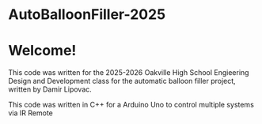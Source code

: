 # AutoBalloonFiller-2025

# Welcome!

This code was written for the 2025-2026 Oakville High School
Engieering Design and Development class for the automatic balloon filler project,
written by Damir Lipovac.

This code was written in C++ for a Arduino Uno to control multiple systems via IR Remote